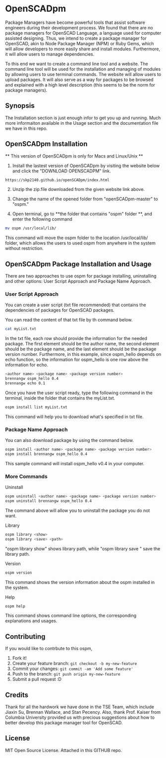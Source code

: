 # OpenSCADpm

Package Managers have become powerful tools that assist software engineers during their development process. 
We found that there are no package managers for OpenSCAD Language, a language used for computer assisted 
designing. Thus, we intend to create a package manager for OpenSCAD, akin to Node Package Manager (NPM) or 
Ruby Gems, which will allow developers to more easily share and install modules. Furthermore, it will allow 
users to manage dependencies. 

To this end we want to create a command line tool and a website. The command line tool will be used for the 
installation and managing of modules by allowing users to use terminal commands. The website will allow users 
to upload packages. It will also serve as a way for packages to be browsed and explained with a high level 
description (this seems to be the norm for package managers).

## Synopsis
The Installation section is just enough infor to get you up and running. 
Much more informaiton available in the Usage section and the documentation file we have in this repo.

## OpenSCADpm Installation
** This version of OpenSCADpm is only for Macs and Linux/Unix **

1. Install the lastest version of OpenSCADpm by visiting the website below and click the "DOWNLOAD OPENSCADPM" link.

```sh
https://skp2140.github.io/openSCADpm/index.html
```

2. Unzip the zip.file downloaded from the given website link above.

3. Change the name of the opened folder from "openSCADpm-master" to "ospm."

4. Open terminal, go to **the folder that contains "ospm" folder **, and enter the following command
```sh
mv ospm /usr/local/lib/
```
This command will move the ospm folder to the location /usr/local/lib/ folder, which allows the users 
to used ospm from anywhere in the system without restriction. 

## OpenSCADpm Package Installation and Usage

There are two approaches to use ospm for package installing, uninstalling and other options: User 
Script Approach and Package Name Approach. 

### User Script Approach
You can create a user script (txt file recommended) that contains the dependencies of packages for 
OpenSCAD packages. 

You can read the content of that txt file by th command below.
```sh
cat myList.txt
```
In the txt file, each row should provide the information for the needed package. The first element 
should be the author name, the second element should be the package name, and the last element 
should be the package version number. Furthermore, in this example, since ospm_hello depends on 
echo function, so the information for ospm_hello is one row above the information for echo. 

```sh
<author name> <package name> <package version number>
brennangw ospm_hello 0.4
brennangw echo 0.1
```

Once you have the user script ready, type the following command in the terminal, inside the folder
that contains the myList.txt.

```sh
ospm install list myList.txt
```

This command will help you to download what's specified in txt file. 


### Package Name Approach

You can also download package by using the command below.
```sh
ospm install <author name> <package name> <package version number>
ospm install brennangw ospm_hello 0.4
```
This sample command will install ospm_hello v0.4 in your computer. 


### More Commands

Uninstall
```sh
ospm uninstall <author name> <package name> <package version number>
ospm uninstall brennangw ospm_hello 0.4
```
The command above will allow you to uninstall the package you do not want. 


Library
```sh
ospm library <show>
ospm library <save> <path>
```
"ospm library show" shows library path, while "ospm library save <path>" save the library path.


Version
```sh
ospm version
```
This command shows the version information about the ospm installed in the system. 

Help
```sh
ospm help
```
This command shows command line options, the corresponding explanations and usages. 



## Contributing
If you would like to contrbute to this ospm, 

1. Fork it!
2. Create your feature branch: 
`git checkout -b my-new-feature`
3. Commit your changes: 
`git commit -am 'Add some feature'`
4. Push to the branch: 
`git push origin my-new-feature`
5. Submit a pull request :D


## Credits

Thank for all the hardwork we have done in the TSE Team, which include Jiaxin Su, Brennan Wallace,
and Stan Pecency. Also, thank Prof. Kaiser from Columbia University provided us with precious suggestions about 
how to better develop this package manager tool for OpenSCAD.


## License
MIT Open Source License. 
Attached in this GITHUB repo. 
